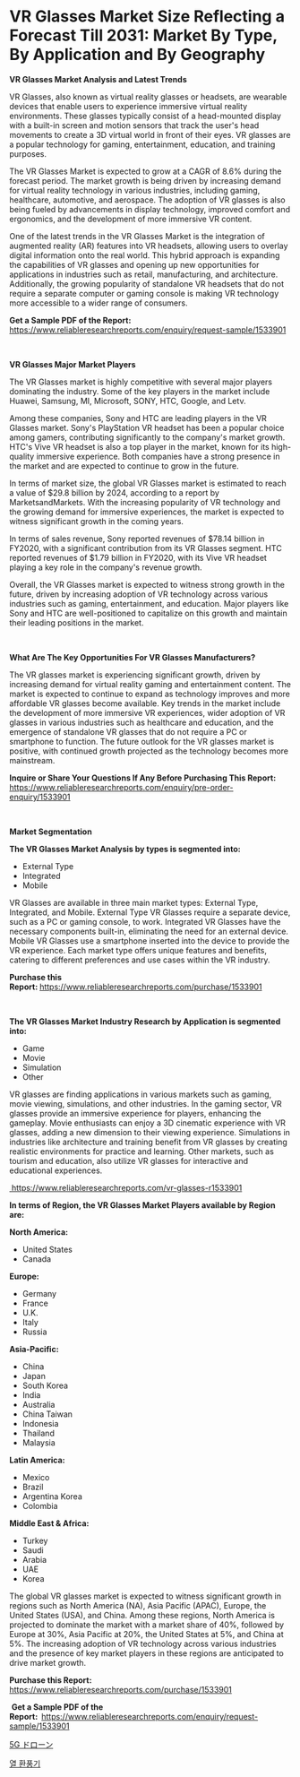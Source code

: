 <p><h1>VR Glasses Market Size Reflecting a Forecast Till 2031: Market By Type, By Application and By Geography</h1></p><p><strong>VR Glasses Market Analysis and Latest Trends</strong></p>
<p><p>VR Glasses, also known as virtual reality glasses or headsets, are wearable devices that enable users to experience immersive virtual reality environments. These glasses typically consist of a head-mounted display with a built-in screen and motion sensors that track the user's head movements to create a 3D virtual world in front of their eyes. VR glasses are a popular technology for gaming, entertainment, education, and training purposes.</p><p>The VR Glasses Market is expected to grow at a CAGR of 8.6% during the forecast period. The market growth is being driven by increasing demand for virtual reality technology in various industries, including gaming, healthcare, automotive, and aerospace. The adoption of VR glasses is also being fueled by advancements in display technology, improved comfort and ergonomics, and the development of more immersive VR content.</p><p>One of the latest trends in the VR Glasses Market is the integration of augmented reality (AR) features into VR headsets, allowing users to overlay digital information onto the real world. This hybrid approach is expanding the capabilities of VR glasses and opening up new opportunities for applications in industries such as retail, manufacturing, and architecture. Additionally, the growing popularity of standalone VR headsets that do not require a separate computer or gaming console is making VR technology more accessible to a wider range of consumers.</p></p>
<p><strong>Get a Sample PDF of the Report:&nbsp;</strong> <a href="https://www.reliableresearchreports.com/enquiry/request-sample/1533901">https://www.reliableresearchreports.com/enquiry/request-sample/1533901</a></p>
<p>&nbsp;</p>
<p><strong>VR Glasses Major Market Players</strong></p>
<p><p>The VR Glasses market is highly competitive with several major players dominating the industry. Some of the key players in the market include Huawei, Samsung, MI, Microsoft, SONY, HTC, Google, and Letv. </p><p>Among these companies, Sony and HTC are leading players in the VR Glasses market. Sony's PlayStation VR headset has been a popular choice among gamers, contributing significantly to the company's market growth. HTC's Vive VR headset is also a top player in the market, known for its high-quality immersive experience. Both companies have a strong presence in the market and are expected to continue to grow in the future.</p><p>In terms of market size, the global VR Glasses market is estimated to reach a value of $29.8 billion by 2024, according to a report by MarketsandMarkets. With the increasing popularity of VR technology and the growing demand for immersive experiences, the market is expected to witness significant growth in the coming years.</p><p>In terms of sales revenue, Sony reported revenues of $78.14 billion in FY2020, with a significant contribution from its VR Glasses segment. HTC reported revenues of $1.79 billion in FY2020, with its Vive VR headset playing a key role in the company's revenue growth.</p><p>Overall, the VR Glasses market is expected to witness strong growth in the future, driven by increasing adoption of VR technology across various industries such as gaming, entertainment, and education. Major players like Sony and HTC are well-positioned to capitalize on this growth and maintain their leading positions in the market.</p></p>
<p>&nbsp;</p>
<p><strong>What Are The Key Opportunities For VR Glasses Manufacturers?</strong></p>
<p><p>The VR glasses market is experiencing significant growth, driven by increasing demand for virtual reality gaming and entertainment content. The market is expected to continue to expand as technology improves and more affordable VR glasses become available. Key trends in the market include the development of more immersive VR experiences, wider adoption of VR glasses in various industries such as healthcare and education, and the emergence of standalone VR glasses that do not require a PC or smartphone to function. The future outlook for the VR glasses market is positive, with continued growth projected as the technology becomes more mainstream.</p></p>
<p><strong>Inquire or Share Your Questions If Any Before Purchasing This Report:</strong> <a href="https://www.reliableresearchreports.com/enquiry/pre-order-enquiry/1533901">https://www.reliableresearchreports.com/enquiry/pre-order-enquiry/1533901</a></p>
<p>&nbsp;</p>
<p><strong>Market Segmentation</strong></p>
<p><strong>The VR Glasses Market Analysis by types is segmented into:</strong></p>
<p><ul><li>External Type</li><li>Integrated</li><li>Mobile</li></ul></p>
<p><p>VR Glasses are available in three main market types: External Type, Integrated, and Mobile. External Type VR Glasses require a separate device, such as a PC or gaming console, to work. Integrated VR Glasses have the necessary components built-in, eliminating the need for an external device. Mobile VR Glasses use a smartphone inserted into the device to provide the VR experience. Each market type offers unique features and benefits, catering to different preferences and use cases within the VR industry.</p></p>
<p><strong>Purchase this Report:&nbsp;</strong><a href="https://www.reliableresearchreports.com/purchase/1533901">https://www.reliableresearchreports.com/purchase/1533901</a></p>
<p>&nbsp;</p>
<p><strong>The VR Glasses Market Industry Research by Application is segmented into:</strong></p>
<p><ul><li>Game</li><li>Movie</li><li>Simulation</li><li>Other</li></ul></p>
<p><p>VR glasses are finding applications in various markets such as gaming, movie viewing, simulations, and other industries. In the gaming sector, VR glasses provide an immersive experience for players, enhancing the gameplay. Movie enthusiasts can enjoy a 3D cinematic experience with VR glasses, adding a new dimension to their viewing experience. Simulations in industries like architecture and training benefit from VR glasses by creating realistic environments for practice and learning. Other markets, such as tourism and education, also utilize VR glasses for interactive and educational experiences.</p></p>
<p><a href="https://www.reliableresearchreports.com/vr-glasses-r1533901">&nbsp;https://www.reliableresearchreports.com/vr-glasses-r1533901</a></p>
<p><strong>In terms of Region, the VR Glasses Market Players available by Region are:</strong></p>
<p>
    <p> <strong> North America: </strong>
        <ul>
            <li>United States</li>
            <li>Canada</li>
        </ul>
        </p> 
    <p> <strong> Europe: </strong>
        <ul>
            <li>Germany</li>
            <li>France</li>
            <li>U.K.</li>
            <li>Italy</li>
            <li>Russia</li>
        </ul>
        </p> 
    <p> <strong> Asia-Pacific: </strong>
        <ul>
            <li>China</li>
            <li>Japan</li>
            <li>South Korea</li>
            <li>India</li>
            <li>Australia</li>
            <li>China Taiwan</li>
            <li>Indonesia</li>
            <li>Thailand</li>
            <li>Malaysia</li>
        </ul>
        </p> 
    <p> <strong> Latin America: </strong>
        <ul>
            <li>Mexico</li>
            <li>Brazil</li>
            <li>Argentina Korea</li>
            <li>Colombia</li>
        </ul>
        </p> 
    <p> <strong> Middle East & Africa: </strong>
        <ul>
            <li>Turkey</li>
            <li>Saudi</li>
            <li>Arabia</li>
            <li>UAE</li>
            <li>Korea</li>
        </ul>
    </p>
    </p>
<p><p>The global VR glasses market is expected to witness significant growth in regions such as North America (NA), Asia Pacific (APAC), Europe, the United States (USA), and China. Among these regions, North America is projected to dominate the market with a market share of 40%, followed by Europe at 30%, Asia Pacific at 20%, the United States at 5%, and China at 5%. The increasing adoption of VR technology across various industries and the presence of key market players in these regions are anticipated to drive market growth.</p></p>
<p><strong>Purchase this Report: </strong><a href="https://www.reliableresearchreports.com/purchase/1533901">https://www.reliableresearchreports.com/purchase/1533901</a></p>
<p>&nbsp;<strong>Get a Sample PDF of the Report:&nbsp;&nbsp;</strong><a href="https://www.reliableresearchreports.com/enquiry/request-sample/1533901">https://www.reliableresearchreports.com/enquiry/request-sample/1533901</a></p>
<p><strong></strong></p>
<p><p><a href="https://github.com/mreklxf44233/Market-Research-Report-List-1/blob/main/418496828671.md">5G ドローン</a></p><p><a href="https://medium.com/@autumnberge/%EC%97%B4%ED%92%8D-%EC%84%A0%ED%92%8D%EA%B8%B0-%EC%8B%9C%EC%9E%A5-%EA%B2%BD%EC%9F%81-%EB%B6%84%EC%84%9D-%EC%8B%9C%EC%9E%A5-%ED%8A%B8%EB%A0%8C%EB%93%9C-%EB%B0%8F-2031%EB%85%84%EA%B9%8C%EC%A7%80%EC%9D%98-%EC%98%88%EC%B8%A1-8e103a1ed2d8">열 환풍기</a></p></p>